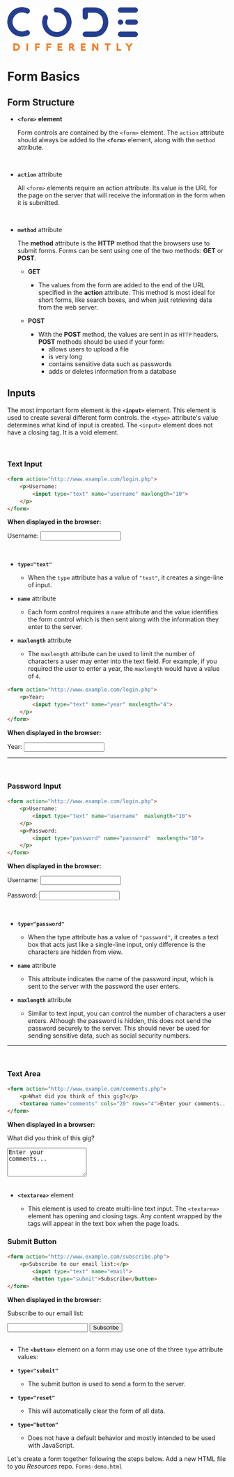 <img  src="code-diff-logo.png" alt="Code Differently Logo" style="height:100px; width:300px; text-align:center;">

# Form Basics

## **Form Structure**

- **`<form>`** **element**

    Form controls are contained by the `<form>` element. The `action` attribute should always be added to the **`<form>`** element, along with the `method` attribute.

<br>

- **`action`** attribute

    All `<form>` elements require an action attribute. Its value is the URL for the page on the server that will receive the information in the form when it is submitted.

<br>

- **`method`** attribute

    The **method** attribute is the **HTTP** method that the browsers use to submit forms. Forms can be sent using one of the two methods: **GET** or **POST**.

    * **GET**
        * The values from the form are added to the end of the URL specified in the **action** attribute. This method is most ideal for short forms, like search boxes, and when just retrieving data from the web server.

    * **POST**
        * With the **POST** method, the values are sent in as `HTTP` headers. **POST** methods should be used if your form:
            * allows users to upload a file
            * is very long
            * contains sensitive data such as passwords
            * adds or deletes information from a database



## Inputs

The most important form element is the **`<input>`** element. This element is used to create several different form controls. the `<type>` attribute's value determines what kind of input is created. The `<input>` element does not have a closing tag. It is a void element.


<br>

### **Text Input**

```html
<form action="http://www.example.com/login.php"> 
    <p>Username:
        <input type="text" name="username" maxlength="10">
    </p> 
</form>
```

<!-- The text box can be typed in to demonstrate only 10 characters can fit -->
**When displayed in the browser:**

<form action="http://www.example.com/login.php"> 
    <p>Username:
        <input type="text" name="username" maxlength="30">
    </p> 
</form>

<br>

* **`type="text"`**

    * When the `type` attribute has a value of `"text"`, it creates a singe-line of input.

* **`name`** attribute

    * Each form control requires a `name` attribute and the value identifies the form control which is then sent along with the information they enter to the server. 

* **`maxlength`** attribute

    * The `maxlength` attribute can be used to limit the number of characters a user may enter into the text field. For example, if you required the user to enter a year, the `maxlength` would have a value of `4`.

```html
<form action="http://www.example.com/login.php"> 
    <p>Year:
        <input type="text" name="year" maxlength="4">
    </p> 
</form>
```

<!-- The text box can be typed in to demonstrate only 4 characters can fit -->
**When displayed in the browser:**

<form action="http://www.example.com/login.php"> 
    <p>Year:
        <input type="text" name="year" maxlength="4">
    </p> 
</form>

---

<br>

### **Password Input**

```html
<form action="http://www.example.com/login.php"> 
    <p>Username:
        <input type="text" name="username"  maxlength="10">
    </p> 
    <p>Password:
        <input type="password" name="password"  maxlength="10">
    </p> 
</form>
```

<!-- The text box can be typed in to demonstrate only 10 characters can fit -->
**When displayed in the browser:**

<form action="http://www.example.com/login.php"> 
    <p>Username:
        <input type="text" name="username"  maxlength="10">
    </p> 
    <p>Password:
        <input type="password" name="password"  maxlength="10">
    </p> 
</form>

<br>

* **`type="password"`**

    * When the type attribute has a value of `"password"`, it creates a text box that acts just like a single-line input, only difference is the characters are hidden from view. 

* **`name`** attribute

    * This attribute indicates the name of the password input, which is sent to the server with the password the user enters. 

* **`maxlength`** attribute

    * Similar to text input, you can control the number of characters a user enters. Although the password is hidden, this does not send the password securely to the server. This should never be used for sending sensitive data, such as social security numbers.

---

<br>


### **Text Area**

```html
<form action="http://www.example.com/comments.php"> 
    <p>What did you think of this gig?</p>
    <textarea name="comments" cols="20" rows="4">Enter your comments...</textarea> 
</form>
```

**When displayed in a browser:**

<form action="http://www.example.com/comments.php"> 
    <p>What did you think of this gig?</p>
    <textarea name="comments" cols="20" rows="4">Enter your comments...</textarea>
     
</form>

<br>

* **`<textarea>`** element

    * This element is used to create multi-line text input. The `<textarea>` element has opening and closing tags. Any content wrapped by the tags will appear in the text box when the page loads.



### **Submit Button**

```html
<form action="http://www.example.com/subscribe.php"> 
    <p>Subscribe to our email list:</p>
        <input type="text" name="email">
        <button type="submit">Subscribe</button> 
</form>
```
<!-- type in the boxes -->

**When displayed in the browser:**

<form action="http://www.example.com/subscribe.php"> 
    <p>Subscribe to our email list:</p>
        <input type="text" name="email">
        <button type="submit">Subscribe</button>
</form>

<br>

- The **`<button>`** element on a form may use one of the three `type` attribute values:

* **`type="submit"`**

    * The submit button is used to send a form to the server.

* **`type="reset"`**

    - This will automatically clear the form of all data.

* **`type="button"`**

    - Does not have a default behavior and mostly intended to be used with JavaScript.


Let's create a form together following the steps below. Add a new HTML file to you *Resources* repo. `Forms-demo.html`

<!--
1. Establish global document structure

2. Add a heading and small caption about the form

3. Add the form element

4. Add input elements to for username password

5. Add a submit button

5. Create another form

6. Add input elements for multiple lines of text
-->